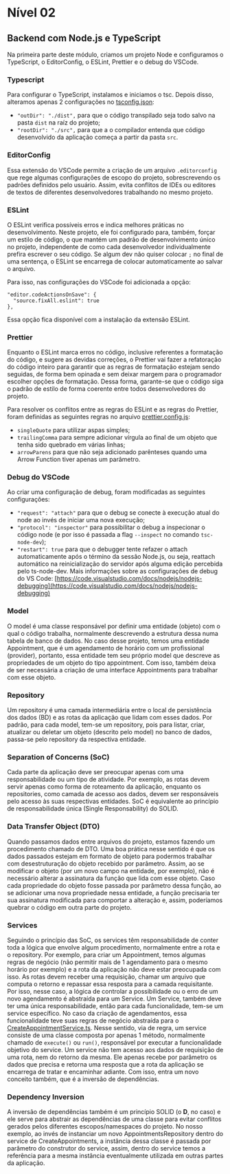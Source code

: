 # Nível 02

## Backend com Node.js e TypeScript

Na primeira parte deste módulo, criamos um projeto Node e configuramos o TypeScript, o EditorConfig, o ESLint, Prettier e o debug do VSCode.

### Typescript
Para configurar o TypeScript, instalamos e iniciamos o tsc. Depois disso, alteramos apenas 2 configurações no [tsconfig.json](/tsconfig.json):
- `"outDir": "./dist",` para que o código transpilado seja todo salvo na pasta `dist` na raíz do projeto;
- `"rootDir": "./src",` para que a o compilador entenda que código desenvolvido da aplicação começa a partir da pasta `src`.

### EditorConfig
Essa extensão do VSCode permite a criação de um arquivo `.editorconfig` que rege algumas configurações de escopo do projeto, sobrescrevendo os padrões definidos pelo usuário. Assim, evita conflitos de IDEs ou editores de textos de diferentes desenvolvedores trabalhando no mesmo projeto.

### ESLint
O ESLint verifica possíveis erros e indica melhores práticas no desenvolvimento. Neste projeto, ele foi configurado para, também, forçar um estilo de código, o que mantém um padrão de desenvolvimento único no projeto, independente de como cada desenvolvedor individualmente prefira escrever o seu código. Se algum dev não quiser colocar `;` no final de uma sentença, o ESLint se encarrega de colocar automaticamente ao salvar o arquivo.

Para isso, nas configurações do VSCode foi adicionada a opção:
```
"editor.codeActionsOnSave": {
  "source.fixAll.eslint": true
},
```
Essa opção fica disponível com a instalação da extensão ESLint.

### Prettier
Enquanto o ESLint marca erros no código, inclusive referentes a formatação do código, e sugere as devidas correções, o Prettier vai fazer a refatoração do código inteiro para garantir que as regras de formatação estejam sendo seguidas, de forma bem opinada e sem deixar margem para o programador escolher opções de formatação. Dessa forma, garante-se que o código siga o padrão de estilo de forma coerente entre todos desenvolvedores do projeto.

Para resolver os conflitos entre as regras do ESLint e as regras do Prettier, foram definidas as seguintes regras no arquivo [prettier.config.js](/prettier.config.js):
- `singleQuote` para utilizar aspas simples;
- `trailingComma` para sempre adicionar vírgula ao final de um objeto que tenha sido quebrado em várias linhas;
- `arrowParens` para que não seja adicionado parênteses quando uma Arrow Function tiver apenas um parâmetro.

### Debug do VSCode
Ao criar uma configuração de debug, foram modificadas as seguintes configurações:

- `"request": "attach"` para que o debug se conecte à execução atual do node ao invés de iniciar uma nova execução;
- `"protocol": "inspector"` para possibilitar o debug a inspecionar o código node (e por isso é passada a flag `--inspect` no comando `tsc-node-dev`);
- `"restart": true` para que o debugger tente refazer o attach automaticamente após o término da sessão Node.js, ou seja, reattach automático na reinicialização do servidor após alguma edição percebida pelo ts-node-dev.
Mais informações sobre as configurações de debug do VS Code: [https://code.visualstudio.com/docs/nodejs/nodejs-debugging](https://code.visualstudio.com/docs/nodejs/nodejs-debugging)

### Model
O model é uma classe responsável por definir uma entidade (objeto) com o qual o código trabalha, normalmente descrevendo a estrutura dessa numa tabela de banco de dados. No caso desse projeto, temos uma entidade Appointment, que é um agendamento de horário com um profissional (provider), portanto, essa entidade tem seu próprio model que descreve as propriedades de um objeto do tipo appointment. Com isso, também deixa de ser necessária a criação de uma interface Appointments para trabalhar com esse objeto.

### Repository
Um repository é uma camada intermediária entre o local de persistência dos dados (BD) e as rotas da aplicação que lidam com esses dados. Por padrão, para cada model, tem-se um repository, pois para listar, criar, atualizar ou deletar um objeto (descrito pelo model) no banco de dados, passa-se pelo repository da respectiva entidade.

### Separation of Concerns (SoC)
Cada parte da aplicação deve ser preocupar apenas com uma responsabilidade ou um tipo de atividade. Por exemplo, as rotas devem servir apenas como forma de roteamento da aplicação, enquanto os repositories, como camada de acesso aos dados, devem ser responsáveis pelo acesso às suas respectivas entidades. SoC é equivalente ao princípio de responsabilidade única (Single Responsability) do SOLID.

### Data Transfer Object (DTO)
Quando passamos dados entre arquivos do projeto, estamos fazendo um procedimento chamado de DTO. Uma boa prática nesse sentido é que os dados passados estejam em formato de objeto para podermos trabalhar com desestruturação do objeto recebido por parâmetro. Assim, ao se modificar o objeto (por um novo campo na entidade, por exemplo), não é necessário alterar a assinatura da função que lida com esse objeto. Caso cada propriedade do objeto fosse passada por parâmetro dessa função, ao se adicionar uma nova propriedade nessa entidade, a função precisaria ter sua assinatura modificada para comportar a alteração e, assim, poderíamos quebrar o código em outra parte do projeto.

### Services
Seguindo o princípio das SoC, os services têm responsabilidade de conter toda a lógica que envolve algum procedimento, normalmente entre a rota e o repository. Por exemplo, para criar um Appointment, temos algumas regras de negócio (não permitir mais de 1 agendamento para o mesmo horário por exemplo) e a rota da aplicação não deve estar preocupada com isso. As rotas devem receber uma requisição, chamar um arquivo que computa o retorno e repassar essa resposta para a camada requisitante. Por isso, nesse caso, a lógica de controlar a possibilidade ou o erro de um novo agendamento é abstraída para um Service. Um Service, também deve ter uma única responsabilidade, então para cada funcionalidade, tem-se um service específico. No caso da criação de agendamentos, essa funcionalidade teve suas regras de negócio abstraída para o [CreateAppointmentService.ts](/src/services/CreateAppointmentService.ts). Nesse sentido, via de regra, um service consiste de uma classe composta por apenas 1 método, normalmente chamado de `execute()` ou `run()`, responsável por executar a funcionalidade objetivo do service.
Um service não tem acesso aos dados de requisição de uma rota, nem do retorno da mesma. Ele apenas recebe por parâmetro os dados que precisa e retorna uma resposta que a rota da aplicação se encarrega de tratar e encaminhar adiante. Com isso, entra um novo conceito também, que é a inversão de dependências.

### Dependency Inversion
A inversão de dependências também é um princípio SOLID (o **D**, no caso) e ele serve para abstrair as dependências de uma classe para evitar conflitos gerados pelos diferentes escopos/namespaces do projeto. No nosso exemplo, ao invés de instanciar um novo AppointmentsRepository dentro do service de CreateAppointments, a instância dessa classe é passada por parâmetro do construtor do service, assim, dentro do service temos a referência para a mesma instância eventualmente utilizada em outras partes da aplicação.
